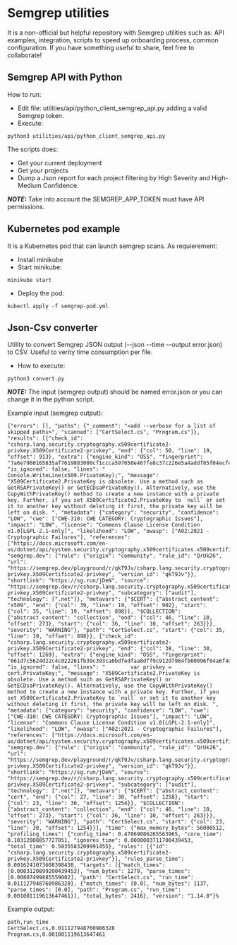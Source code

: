 # Semgrep utilities

It is a non-official but helpful repository with Semgrep utilities such as: API examples, integration, scripts to speed up onboarding process, common configuration.
If you have something useful to share, feel free to collaborate!

## Semgrep API with Python
 
How to run:
* Edit file: utilities/api/python_client_semgrep_api.py adding a valid Semgrep token.
* Execute:

```
python3 utilities/api/python_client_semgrep_api.py 
```
The scripts does:
* Get your current deployment
* Get your projects
* Dump a Json report for each project filtering by High Severity and High-Medium Confidence.
  
**_NOTE:_** Take into account the SEMGREP_APP_TOKEN must have API permissions.

## Kubernetes pod example
It is a Kubernetes pod that can launch semgrep scans.
As requierement:
* Install minikube
* Start minikube:
```
minikube start
```
* Deploy the pod:
```
kubectl apply -f semgrep-pod.yml
```

## Json-Csv converter
Utility to convert Semgrep JSON output (--json --time --output error.json) to CSV. Useful to verity time consumption per file.

* How to execute:
```
python3 convert.py
```
**_NOTE:_** The input (semgrep output) should be named error.json or you can change it in the python script.

Example input (semgrep output):
```
{"errors": [], "paths": {"_comment": "<add --verbose for a list of skipped paths>", "scanned": ["CertSelect.cs", "Program.cs"]}, "results": [{"check_id": "csharp.lang.security.cryptography.x509certificate2-privkey.X509Certificate2-privkey", "end": {"col": 50, "line": 19, "offset": 913}, "extra": {"engine_kind": "OSS", "fingerprint": "7a6e7960165835af7619883000cf1ccca597050e467fe8c37c226e5a4addf85f04ecfe1cf912fc8aac4726717f2c96bcac2bf129d06685df51cdf39923349876_0", "is_ignored": false, "lines": "                Console.WriteLine(x509.PrivateKey);", "message": "X509Certificate2.PrivateKey is obsolete. Use a method such as GetRSAPrivateKey() or GetECDsaPrivateKey(). Alternatively, use the CopyWithPrivateKey() method to create a new instance with a private key. Further, if you set X509Certificate2.PrivateKey to `null` or set it to another key without deleting it first, the private key will be left on disk. ", "metadata": {"category": "security", "confidence": "LOW", "cwe": ["CWE-310: CWE CATEGORY: Cryptographic Issues"], "impact": "LOW", "license": "Commons Clause License Condition v1.0[LGPL-2.1-only]", "likelihood": "LOW", "owasp": ["A02:2021 - Cryptographic Failures"], "references": ["https://docs.microsoft.com/en-us/dotnet/api/system.security.cryptography.x509certificates.x509certificate2.privatekey"], "semgrep.dev": {"rule": {"origin": "community", "rule_id": "QrUk26", "url": "https://semgrep.dev/playground/r/qkT9Jv/csharp.lang.security.cryptography.x509certificate2-privkey.X509Certificate2-privkey", "version_id": "qkT9Jv"}}, "shortlink": "https://sg.run/jDeN", "source": "https://semgrep.dev/r/csharp.lang.security.cryptography.x509certificate2-privkey.X509Certificate2-privkey", "subcategory": ["audit"], "technology": [".net"]}, "metavars": {"$CERT": {"abstract_content": "x509", "end": {"col": 39, "line": 19, "offset": 902}, "start": {"col": 35, "line": 19, "offset": 898}}, "$COLLECTION": {"abstract_content": "collection", "end": {"col": 46, "line": 10, "offset": 273}, "start": {"col": 36, "line": 10, "offset": 263}}}, "severity": "WARNING"}, "path": "CertSelect.cs", "start": {"col": 35, "line": 19, "offset": 898}}, {"check_id": "csharp.lang.security.cryptography.x509certificate2-privkey.X509Certificate2-privkey", "end": {"col": 38, "line": 30, "offset": 1269}, "extra": {"engine_kind": "OSS", "fingerprint": "661d7c5624d22c4c022261fb39c393ca0bdfedfaa8dff9c912d7984fb60096f04a6f4dab328db3d3c4fb1ff14eebaf520e866f1f464e460d2ff44551c1f40419_0", "is_ignored": false, "lines": "        var privkey = cert.PrivateKey;", "message": "X509Certificate2.PrivateKey is obsolete. Use a method such as GetRSAPrivateKey() or GetECDsaPrivateKey(). Alternatively, use the CopyWithPrivateKey() method to create a new instance with a private key. Further, if you set X509Certificate2.PrivateKey to `null` or set it to another key without deleting it first, the private key will be left on disk. ", "metadata": {"category": "security", "confidence": "LOW", "cwe": ["CWE-310: CWE CATEGORY: Cryptographic Issues"], "impact": "LOW", "license": "Commons Clause License Condition v1.0[LGPL-2.1-only]", "likelihood": "LOW", "owasp": ["A02:2021 - Cryptographic Failures"], "references": ["https://docs.microsoft.com/en-us/dotnet/api/system.security.cryptography.x509certificates.x509certificate2.privatekey"], "semgrep.dev": {"rule": {"origin": "community", "rule_id": "QrUk26", "url": "https://semgrep.dev/playground/r/qkT9Jv/csharp.lang.security.cryptography.x509certificate2-privkey.X509Certificate2-privkey", "version_id": "qkT9Jv"}}, "shortlink": "https://sg.run/jDeN", "source": "https://semgrep.dev/r/csharp.lang.security.cryptography.x509certificate2-privkey.X509Certificate2-privkey", "subcategory": ["audit"], "technology": [".net"]}, "metavars": {"$CERT": {"abstract_content": "cert", "end": {"col": 27, "line": 30, "offset": 1258}, "start": {"col": 23, "line": 30, "offset": 1254}}, "$COLLECTION": {"abstract_content": "collection", "end": {"col": 46, "line": 10, "offset": 273}, "start": {"col": 36, "line": 10, "offset": 263}}}, "severity": "WARNING"}, "path": "CertSelect.cs", "start": {"col": 23, "line": 30, "offset": 1254}}], "time": {"max_memory_bytes": 56000512, "profiling_times": {"config_time": 0.47869086265563965, "core_time": 0.10312008857727051, "ignores_time": 0.0008003711700439453, "total_time": 0.5835583209991455}, "rules": [{"id": "csharp.lang.security.cryptography.x509certificate2-privkey.X509Certificate2-privkey"}], "rules_parse_time": 0.0016241073608398438, "targets": [{"match_times": [0.0003120899200439453], "num_bytes": 1279, "parse_times": [0.00807499885559082], "path": "CertSelect.cs", "run_time": 0.011127948760986328}, {"match_times": [0.0], "num_bytes": 1137, "parse_times": [0.0], "path": "Program.cs", "run_time": 0.001001119613647461}], "total_bytes": 2416}, "version": "1.14.0"}% 
```

Example output:
```
path,run_time
CertSelect.cs,0.011127948760986328
Program.cs,0.001001119613647461
````

